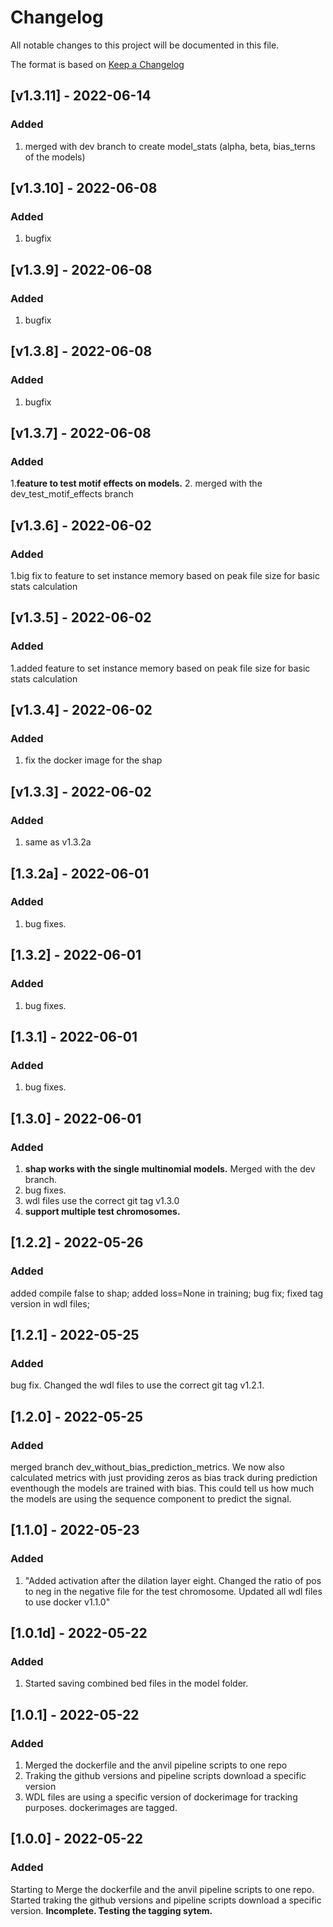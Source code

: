 # Changelog
All notable changes to this project will be documented in this file.

The format is based on [Keep a Changelog](https://keepachangelog.com/en/1.0.0/)

## [v1.3.11] - 2022-06-14
### Added
1. merged with dev branch to create model_stats (alpha, beta, bias_terns of the models)


## [v1.3.10] - 2022-06-08
### Added
1. bugfix

## [v1.3.9] - 2022-06-08
### Added
1. bugfix

## [v1.3.8] - 2022-06-08
### Added
1. bugfix

## [v1.3.7] - 2022-06-08
### Added
1.**feature to test motif effects on models.**
2. merged with the dev_test_motif_effects branch

## [v1.3.6] - 2022-06-02
### Added
1.big fix to feature to set instance memory based on peak file size for basic stats calculation

## [v1.3.5] - 2022-06-02
### Added
1.added feature to set instance memory based on peak file size for basic stats calculation

## [v1.3.4] - 2022-06-02
### Added
1. fix the docker image for the shap

## [v1.3.3] - 2022-06-02
### Added
1. same as v1.3.2a

## [1.3.2a] - 2022-06-01
### Added
1. bug fixes.

## [1.3.2] - 2022-06-01
### Added
1. bug fixes.

## [1.3.1] - 2022-06-01
### Added
1. bug fixes.

## [1.3.0] - 2022-06-01
### Added
1. **shap works with the single multinomial models.** Merged with the dev branch.
2. bug fixes.
3. wdl files use the correct git tag v1.3.0
4. **support multiple test chromosomes.** 

## [1.2.2] - 2022-05-26
### Added
added compile false to shap; added loss=None in training; bug fix; fixed tag version in wdl files;

## [1.2.1] - 2022-05-25
### Added
bug fix. Changed the wdl files to use the correct git tag v1.2.1.


## [1.2.0] - 2022-05-25
### Added
merged branch dev_without_bias_prediction_metrics. We now also calculated metrics with just providing zeros as bias track during prediction eventhough the models are trained with bias. This could tell us how much the models are using the sequence component to predict the signal.


## [1.1.0] - 2022-05-23
### Added
1. "Added activation after the dilation layer eight. Changed the ratio of pos to neg in the negative file for the test chromosome. Updated all wdl files to use docker v1.1.0"

## [1.0.1d] - 2022-05-22
### Added
1. Started saving combined bed files in the model folder.

## [1.0.1] - 2022-05-22
### Added
1. Merged the dockerfile and the anvil pipeline scripts to one repo
2. Traking the github versions and pipeline scripts download a specific version
3. WDL files are using a specific version of dockerimage for tracking purposes. dockerimages are tagged.


## [1.0.0] - 2022-05-22
### Added
Starting to Merge the dockerfile and the anvil pipeline scripts to one repo. Started traking the github versions and pipeline scripts download a specific version. **Incomplete. Testing the tagging sytem.**

